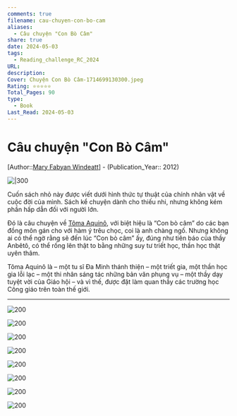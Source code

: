 ```yaml
---
comments: true
filename: cau-chuyen-con-bo-cam
aliases:
  - Câu chuyện "Con Bò Câm"
share: true
date: 2024-05-03
tags:
  - Reading_challenge_RC_2024
URL: 
description: 
Cover: Chuyện Con Bò Câm-1714699130300.jpeg
Rating: ⭐⭐⭐⭐⭐
Total_Pages: 90
type:
  - Book
Last_Read: 2024-05-03
---
```

# Câu chuyện "Con Bò Câm"

[Author::[Mary Fabyan Windeatt](Mary%20Fabyan%20Windeatt.md)] - (Publication_Year:: 2012)

![|300](https://i.imgur.com/ONw7Bkh.png)

Cuốn sách nhỏ này được viết dưới hình thức tự thuật của chính nhân vật về cuộc đời của mình. Sách kể chuyện dành cho thiếu nhi, nhưng không kém phần hấp dẫn đối với người lớn.

Đó là câu chuyện về [Tôma Aquinô](../../Thomas-Aquinas.md), với biệt hiệu là “Con bò câm” do các bạn đồng môn gán cho với hàm ý trêu chọc, coi là anh chàng ngố. Nhưng không ai có thể ngờ rằng sẽ đến lúc “Con bò câm” ấy, đúng như tiên báo của thầy Anbêtô, có thể rống lên thật to bằng những suy tư triết học, thần học thật uyên thâm.

Tôma Aquinô là – một tu sĩ Đa Minh thánh thiện – một triết gia, một thần học gia lỗi lạc – một thi nhân sáng tác những bản văn phụng vụ – một thầy dạy tuyệt vời của Giáo hội – và vì thế, được đặt làm quan thầy các trường học Công giáo trên toàn thế giới.

---
![200](https://i.imgur.com/C4LWnyH.png)

![200](https://i.imgur.com/CT9RQOB.png)

![200](https://i.imgur.com/p0G4vux.png)

![200](https://i.imgur.com/z0R2r1u.png)

![200](https://i.imgur.com/oxXJPdP.png)

![200](https://i.imgur.com/43WYH3P.png)

![200](https://i.imgur.com/1y1jJkL.png)

![200](https://i.imgur.com/ysPsItk.png)
